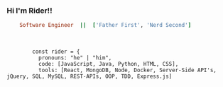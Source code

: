 ### Hi I'm Rider!!                                                  

```ruby
    Software Engineer  ||  ['Father First', 'Nerd Second']
```
<br>


            const rider = {
              pronouns: "he" | "him",
              code: [JavaScript, Java, Python, HTML, CSS],
              tools: [React, MongoDB, Node, Docker, Server-Side API's, jQuery, SQL, MySQL, REST-APIs, OOP, TDD, Express.js]

